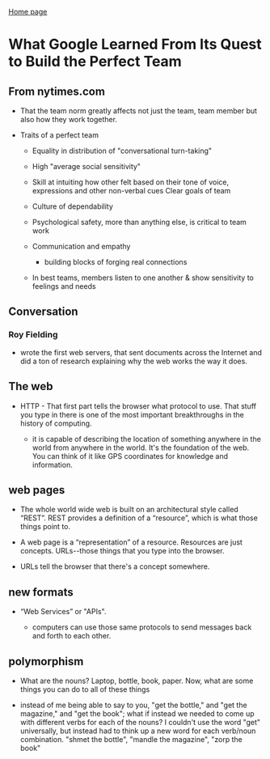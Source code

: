 [Home page](https://cfjalos.github.io/Reading-Notes/)

# What Google Learned From Its Quest to Build the Perfect Team

## From nytimes.com

* That the team norm greatly affects not just the team, team member but also how they work together.

* Traits of a perfect team

  * Equality in distribution of "conversational turn-taking"

  * High "average social sensitivity"

  * Skill at intuiting how other felt based on their tone of voice, expressions and other non-verbal cues
Clear goals of team

  * Culture of dependability

  * Psychological safety, more than anything else, is critical to team work

  * Communication and empathy

    * building blocks of forging real connections

  * In best teams, members listen to one another & show sensitivity to feelings and needs

## Conversation

### Roy Fielding

*  wrote the first web servers, that sent documents across the Internet and did a ton of research explaining why the web works the way it does.

## The web ## 

* HTTP - That first part tells the browser what protocol to use. That stuff you type in there is one of the most important breakthroughs in the history of computing.

  * it is capable of describing the location of something anywhere in the world from anywhere in the world. It's the foundation of the web. You can think of it like GPS coordinates for knowledge and information.

## web pages

* The whole world wide web is built on an architectural style called “REST”. REST provides a definition of a “resource”, which is what those things point to.

* A web page is a “representation” of a resource. Resources are just concepts. URLs--those things that you type into the browser.

* URLs tell the browser that there's a concept somewhere. 

## new formats

* “Web Services” or "APIs".

  * computers can use those same protocols to send messages back and forth to each other.

## polymorphism 

 * What are the nouns? Laptop, bottle, book, paper. Now, what are some things you can do to all of these things

 * instead of me being able to say to you, "get the bottle," and "get the magazine," and "get the book"; what if instead we needed to come up with different verbs for each of the nouns? I couldn't use the word "get" universally, but instead had to think up a new word for each verb/noun combination. "shmet the bottle", "mandle the magazine", "zorp the book"

